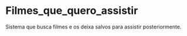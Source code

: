 # Filmes_que_quero_assistir
 Sistema que busca filmes e os deixa salvos para assistir posteriormente.
